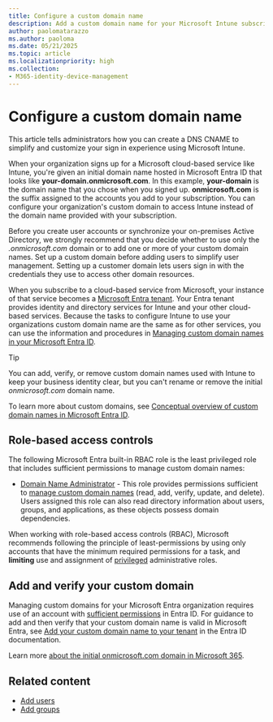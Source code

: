 ```yaml
---
title: Configure a custom domain name
description: Add a custom domain name for your Microsoft Intune subscription
author: paolomatarazzo
ms.author: paoloma
ms.date: 05/21/2025
ms.topic: article
ms.localizationpriority: high
ms.collection:
- M365-identity-device-management
---
```


# Configure a custom domain name

This article tells administrators how you can create a DNS CNAME to simplify and customize your sign in experience using Microsoft Intune.

When your organization signs up for a Microsoft cloud-based service like Intune, you're given an initial domain name hosted in Microsoft Entra ID that looks like **your-domain.onmicrosoft.com**. In this example, **your-domain** is the domain name that you chose when you signed up. **onmicrosoft.com** is the suffix assigned to the accounts you add to your subscription. You can configure your organization's custom domain to access Intune instead of the domain name provided with your subscription.

Before you create user accounts or synchronize your on-premises Active Directory, we strongly recommend that you decide whether to use only the *.onmicrosoft.com* domain or to add one or more of your custom domain names. Set up a custom domain before adding users to simplify user management. Setting up a customer domain lets users sign in with the credentials they use to access other domain resources.

When you subscribe to a cloud-based service from Microsoft, your instance of that service becomes a [Microsoft Entra tenant](/entra/fundamentals/whatis). Your Entra tenant provides identity and directory services for Intune and your other cloud-based services. Because the tasks to configure Intune to use your organizations custom domain name are the same as for other services, you can use the information and procedures in [Managing custom domain names in your Microsoft Entra ID](/entra/fundamentals/add-custom-domain).

> [!TIP]
> You can add, verify, or remove custom domain names used with Intune to keep your business identity clear, but you can't rename or remove the initial *onmicrosoft.com* domain name.
>
> To learn more about custom domains, see [Conceptual overview of custom domain names in Microsoft Entra ID](/entra/identity/users/domains-manage).

## Role-based access controls

The following Microsoft Entra built-in RBAC role is the least privileged role that includes sufficient permissions to manage custom domain names:

- [Domain Name Administrator](/entra/identity/role-based-access-control/permissions-reference#domain-name-administrator) - This role provides permissions sufficient to [manage custom domain names](/entra/identity/role-based-access-control/delegate-by-task#custom-domain-names-least-privileged-roles) (read, add, verify, update, and delete). Users assigned this role can also read directory information about users, groups, and applications, as these objects possess domain dependencies.

When working with role-based access controls (RBAC), Microsoft recommends following the principle of least-permissions by using only accounts that have the minimum required permissions for a task, and **limiting** use and assignment of [privileged](/entra/identity/role-based-access-control/privileged-roles-permissions) administrative roles.

## Add and verify your custom domain

Managing custom domains for your Microsoft Entra organization requires use of an account with [sufficient permissions](#role-based-access-controls) in Entra ID. For guidance to add and then verify that your custom domain name is valid in Microsoft Entra, see [Add your custom domain name to your tenant](/entra/fundamentals/add-custom-domain) in the Entra ID documentation.

Learn more [about the initial onmicrosoft.com domain in Microsoft 365](https://support.office.com/article/About-your-initial-onmicrosoft-com-domain-in-Office-365-B9FC3018-8844-43F3-8DB1-1B3A8E9CFD5A).

## Related content

- [Add users](../fundamentals/users-add.md)
- [Add groups](../fundamentals/groups-add.md)

